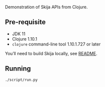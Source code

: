 Demonstration of Skija APIs from Clojure.

## Pre-requisite

- JDK 11
- Clojure 1.10.1
- `clojure` command-line tool 1.10.1.727 or later

You’ll need to build Skija locally, see [README](https://github.com/JetBrains/skija/blob/master/README.md).

## Running

```sh
./script/run.py
```